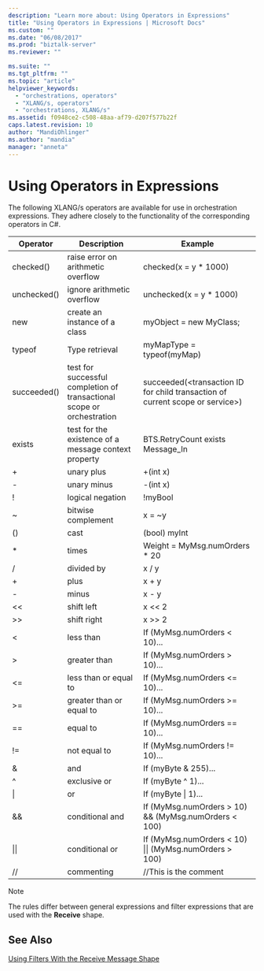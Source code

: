 ```yaml
---
description: "Learn more about: Using Operators in Expressions"
title: "Using Operators in Expressions | Microsoft Docs"
ms.custom: ""
ms.date: "06/08/2017"
ms.prod: "biztalk-server"
ms.reviewer: ""

ms.suite: ""
ms.tgt_pltfrm: ""
ms.topic: "article"
helpviewer_keywords: 
  - "orchestrations, operators"
  - "XLANG/s, operators"
  - "orchestrations, XLANG/s"
ms.assetid: f0948ce2-c508-48aa-af79-d207f577b22f
caps.latest.revision: 10
author: "MandiOhlinger"
ms.author: "mandia"
manager: "anneta"
---
```

# Using Operators in Expressions
The following XLANG/s operators are available for use in orchestration expressions. They adhere closely to the functionality of the corresponding operators in C#.  
  
|Operator|Description|Example|  
|--------------|-----------------|-------------|  
|checked()|raise error on arithmetic overflow|checked(x = y * 1000)|  
|unchecked()|ignore arithmetic overflow|unchecked(x = y * 1000)|  
|new|create an instance of a class|myObject = new MyClass;|  
|typeof|Type retrieval|myMapType = typeof(myMap)|  
|succeeded()|test for successful completion of transactional scope or orchestration|succeeded(\<transaction ID for child transaction of current scope or service\>)|  
|exists|test for the existence of a message context property|BTS.RetryCount exists Message_In|  
|+|unary plus|+(int x)|  
|-|unary minus|-(int x)|  
|!|logical negation|!myBool|  
|~|bitwise complement|x = ~y|  
|()|cast|(bool) myInt|  
|*|times|Weight = MyMsg.numOrders * 20|  
|/|divided by|x / y|  
|+|plus|x + y|  
|-|minus|x - y|  
|<<|shift left|x << 2|  
|>>|shift right|x >> 2|  
|<|less than|If (MyMsg.numOrders < 10)...|  
|>|greater than|If (MyMsg.numOrders > 10)...|  
|<=|less than or equal to|If (MyMsg.numOrders <= 10)...|  
|>=|greater than or equal to|If (MyMsg.numOrders >= 10)...|  
|==|equal to|If (MyMsg.numOrders == 10)...|  
|!=|not equal to|If (MyMsg.numOrders != 10)...|  
|&|and|If (myByte & 255)...|  
|^|exclusive or|If (myByte ^ 1)...|  
|&#124;|or|If (myByte &#124; 1)...|  
|&&|conditional and|If (MyMsg.numOrders > 10) && (MyMsg.numOrders < 100)|  
|&#124;&#124;|conditional or|If (MyMsg.numOrders < 10) &#124;&#124; (MyMsg.numOrders > 100)|  
|//|commenting|//This is the comment|  
  
> [!NOTE]
>  The rules differ between general expressions and filter expressions that are used with the **Receive** shape.  
  
## See Also  
 [Using Filters With the Receive Message Shape](../core/using-filters-with-the-receive-message-shape.md)
